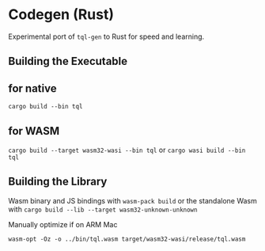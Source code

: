 # Codegen (Rust)

Experimental port of `tql-gen` to Rust for speed and learning.

## Building the Executable

## for native

`cargo build --bin tql`

## for WASM

`cargo build --target wasm32-wasi --bin tql` or `cargo wasi build --bin tql`

## Building the Library

Wasm binary and JS bindings with `wasm-pack build` or the standalone Wasm with `cargo build --lib --target wasm32-unknown-unknown`

Manually optimize if on ARM Mac

`wasm-opt -Oz -o ../bin/tql.wasm target/wasm32-wasi/release/tql.wasm`